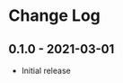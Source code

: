 # Change Log

## 0.1.0 - 2021-03-01

* Initial release

[0.1.0]: https://github.com/amfn-engine/v0.1.0